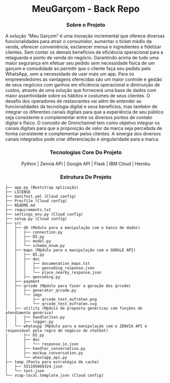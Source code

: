 <h1 align="center">
	MeuGarçom - Back Repo 
</h1>
<h3 align="center" font-style="italic">
	Sobre o Projeto
</h3>
<p>
A solução “Meu Garçom” é uma inovação incremental que oferece diversas funcionalidades para atrair o consumidor, aumentar o ticket médio da venda, oferecer conveniência, esclarecer menus e ingredientes e fidelizar clientes. Sem contar os demais benefícios de eficiência operacional para a retaguarda e ponto de venda do negócio. Garantindo acima de tudo uma maior segurança em efetuar seu pedido sem necessidade física de um garçom e comodidade ao permitir que o cliente faça seu pedido pelo WhatsApp, sem a necessidade de usar mais um app. Para os empreendedores as vantagens oferecidas são um maior controle e gestão de seus negócios com ganhos em eficiência operacional e diminuição de custos, através de uma solução que fornecerá uma base de dados com maior assertividade sobre os hábitos e costumes de seus clientes. O desafio dos operadores de restaurantes vai além de entender as funcionalidades da tecnologia digital e seus benefícios, mas também de integrar os diferentes canais digitais para que a experiência de seu público seja consistente e complementar entre os diversos pontos de contato digital e físico. O conceito de Omnichannel tem como objetivo integrar os canais digitais para que a proposição de valor da marca seja percebida de forma consistente e complementar pelos clientes. A sinergia dos diversos canais integrados pode criar diferenciação e singularidade para a marca.
</p>
<h3 align="center" font-style="italic">
	Tecnologias Core Do Projeto
</h3>
<p align="center" font-style="cursive">
	 Python | Zenvia API | Google API | Flask | IBM Cloud | Heroku
</p>
<h3 align="center" font-style="italic">
	Estrutura Do Projeto
</h3>

```
├── app.py (Bootstrap aplicação)
├── LICENSE
├── manifest.yml (Cloud config)
├── Procfile (Cloud config)
├── README.md
├── requirements.txt 
├── settings_env.py (Cloud config)
├── setup.py (Cloud config)
├── src
│   ├── db (Módulo para a manipulação com o banco de dados)
│   │   ├── connection.py
│   │   ├── DI.py
│   │   ├── model.py
│   │   └── schema_enum.py
│   ├── maps (Mṕdulo para a manipulação com o GOOGLE API)
│   │   ├── DI.py
│   │   ├── doc
│   │   │   ├── documenation_maps.txt
│   │   │   ├── geocoding_response.json
│   │   │   └── place_nearby_response.json
│   │   ├── geocoding.py
│   ├── payment
│   ├── qrcode (Mṕdulo para fazer a geração dos qrcode)
│   │   ├── generator_qrcode.py
│   │   └── imgs
│   │       ├── qrcode_test_eufraten.png
│   │       └── qrcode_test_eufraten.svg
│   ├── utility (Mṕdulo de proposta genéricas com funções de atendimento genérico)
│   │   ├── handlerJson.py
│   │   ├── logger.py
│   └── whataspp (Mṕdulo para a manipulação com o ZENVIA API e responsável pela regra de negócio do chatbot)
│       ├── DI.py
│       ├── doc
│       │   └── response_in.json
│       ├── handler_conversation.py
│       ├── mockup_conversation.py
│       └── whastapp_api.py
├── temp (Pasta para estratégia de cache)
│   ├── 551195069324.json
│   └── test.json
└── vcap-local.template.json (Cloud config)
```

